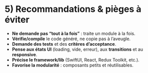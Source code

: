 # 5) Recommandations & pièges à éviter

- **Ne demande pas “tout à la fois”** : traite un module à la fois.
- **Vérifie/compile** le code généré, ne copie pas à l’aveugle.
- **Demande des tests** et des **critères d’acceptance**.
- **Pense aux états UI** (loading, vide, erreur), aux **transitions** et au **responsive**.
- **Précise le framework/lib** (SwiftUI, React, Redux Toolkit, etc.).
- **Favorise la modularité** : composants petits et réutilisables.
